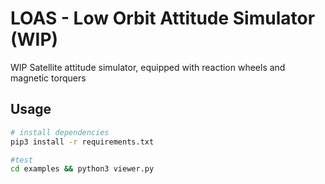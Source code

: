 # LOAS - Low Orbit Attitude Simulator (WIP)
WIP Satellite attitude simulator, equipped with reaction wheels and magnetic torquers

## Usage
```bash
# install dependencies
pip3 install -r requirements.txt

#test
cd examples && python3 viewer.py
```
